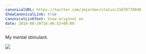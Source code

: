 ```yaml
---
canonicalURL: https://twitter.com/jmjordan/status/21678770040
ShowCanonicalLink: true
CanonicalLinkText: View original on
date: 2010-08-20T16:46:52+00:00
---
```

My mental stimulant.

![](/images/21678770040-148671726.jpg)